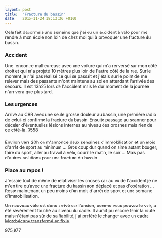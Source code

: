 ```yaml
---
layout: post
title:  "Fracture du bassin"
date:   2015-11-24 18:13:36 +0100
---
```

Cela fait désormais une semaine que j'ai eu un accident à vélo pour me rendre à mon école non loin de chez moi qui à provoquer une fracture du bassin.
<h3>Accident</h3>
Une rencontre malheureuse avec une voiture qui m'a renversé sur mon côté droit et qui m'a projeté 10 mètres plus loin de l'autre côté de la rue.
Sur le moment je n'ai pas réalisé ce qui se passait et j'étais sur le point de me relever mais des passants m'ont maintenu au sol en attendant l'arrivée des secours. Il est 13h25 lors de l'accident mais le dur moment de la journée n'arrivera que plus tard.
<h3>Les urgences</h3>
Arrivé au CHR avec une seule grosse douleur au bassin, une première radio de celui-ci confirme la fracture du bassin.
Ensuite passage au scanner pour déceler d'éventuelles lésions internes au niveau des organes mais rien de ce côté-là.
3558
<h3></h3>
Environ vers 20h on m'annonce deux semaines d'immobilisation et un mois d'arrêt de sport au minimum ... Gros coup dur quand on aime autant bouger, faire du sport, aller au travail à vélo, courir le matin, le soir ... Mais pas d'autres solutions pour une fracture du bassin.
<h3>Place au repos !</h3>
J'essaie tout de même de relativiser les choses car au vu de l'accident je ne m'en tire qu'avec une fracture du bassin non déplacé et pas d'opération ... Reste maintenant un peu moins d'un mois d'arrêt de sport et une semaine d'immobilisation.

Un nouveau vélo est donc arrivé car l'ancien, comme vous pouvez le voir, a été sévèrement touché au niveau du cadre. Il aurait pu encore tenir la route mais n'étant pas sûr de sa fiabilité, j'ai préféré le changer avec un <a href="http://twomoulins.fr/vie/fixie-motobecane">cadre Motobécane transformé en fixie</a>.

975,977

